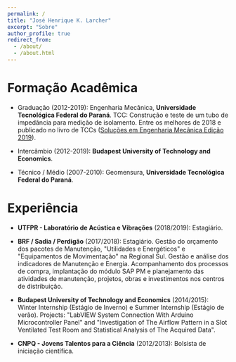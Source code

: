 ```yaml
---
permalink: /
title: "José Henrique K. Larcher"
excerpt: "Sobre"
author_profile: true
redirect_from: 
  - /about/
  - /about.html
---
```


# Formação Acadêmica

- Graduação (2012-2019): Engenharia Mecânica, **Universidade Tecnológica Federal do Paraná**.
   TCC: Construção e teste de um tubo de impedância para medição de isolamento. Entre os melhores de 2018 e publicado no livro de TCCs ([Soluções em Engenharia Mecânica Edição 2019](/files/livro_tccs_2019.epub)).

- Intercâmbio (2012-2019): **Budapest University of Technology and Economics**.

- Técnico / Médio (2007-2010): Geomensura, **Universidade Tecnológica Federal do Paraná**.

# Experiência

- **UTFPR - Laboratório de Acústica e Vibrações**  (2018/2019): Estagiário.

- **BRF / Sadia / Perdigão**  (2017/2018): Estagiário. Gestão do orçamento dos pacotes de Manutenção, "Utilidades e Energéticos" e "Equipamentos de Movimentação" na Regional Sul. Gestão e análise dos indicadores de Manutenção e Energia. Acompanhamento dos processos de compra, implantação do módulo SAP PM e planejamento das atividades de manutenção, projetos, obras e investimentos nos centros de distribuição.

- **Budapest University of Technology and Economics**  (2014/2015): Winter Internship (Estágio de Inverno) e Summer Internship (Estágio de verão). Projects: "LabVIEW System Connection With Arduino Microcontroller Panel" and "Investigation of The Airflow Pattern in a Slot Ventilated Test Room and Statistical Analysis of The Acquired Data".

- **CNPQ - Jovens Talentos para a Ciência**  (2012/2013): Bolsista de iniciação científica.